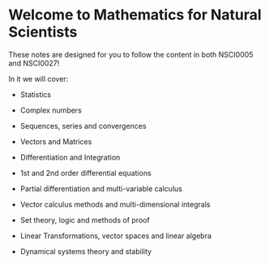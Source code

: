 # Welcome to Mathematics for Natural Scientists

These notes are designed for you to follow the content in both NSCI0005 and NSCI0027!

In it we will cover:

- Statistics

- Complex numbers

- Sequences, series and convergences

- Vectors and Matrices

- Differentiation and Integration

- 1st and 2nd order differential equations

- Partial differentiation and multi-variable calculus

- Vector calculus methods and multi-dimensional integrals

- Set theory, logic and methods of proof

- Linear Transformations, vector spaces and linear algebra

- Dynamical systems theory and stability